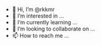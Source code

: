 - 👋 Hi, I’m @rkkmr
- 👀 I’m interested in ...
- 🌱 I’m currently learning ...
- 💞️ I’m looking to collaborate on ...
- 📫 How to reach me ...

<!---
rkkmr/rkkmr is a ✨ special ✨ repository because its `README.md` (this file) appears on your GitHub profile.
You can click the Preview link to take a look at your changes.
--->

